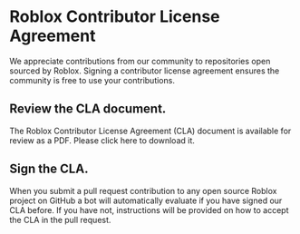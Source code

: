 # Roblox Contributor License Agreement

We appreciate contributions from our community to repositories open sourced by Roblox. Signing a contributor license agreement ensures the community is free to use your contributions.

## Review the CLA document.

The Roblox Contributor License Agreement (CLA) document is available for review as a PDF. Please click here to download it.

## Sign the CLA.

When you submit a pull request contribution to any open source Roblox project on GitHub a bot will automatically evaluate if you have signed our CLA before. If you have not, instructions will be provided on how to accept the CLA in the pull request.

